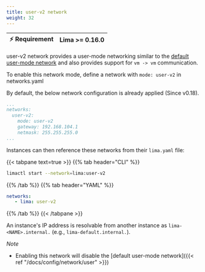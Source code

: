 ```yaml
---
title: user-v2 network
weight: 32
---
```


| ⚡ Requirement | Lima >= 0.16.0 |
|-------------------|----------------|

user-v2 network provides a user-mode networking similar to the [default user-mode network](#user-mode-network--1921685024-) and also provides support for `vm -> vm` communication.

To enable this network mode, define a network with `mode: user-v2` in networks.yaml

By default, the below network configuration is already applied (Since v0.18).

```yaml
...
networks:
  user-v2:
    mode: user-v2
    gateway: 192.168.104.1
    netmask: 255.255.255.0
...
```

Instances can then reference these networks from their `lima.yaml` file:

{{< tabpane text=true >}}
{{% tab header="CLI" %}}
```bash
limactl start --network=lima:user-v2
```
{{% /tab %}}
{{% tab header="YAML" %}}
```yaml
networks:
   - lima: user-v2
```
{{% /tab %}}
{{< /tabpane >}}

An instance's IP address is resolvable from another instance as `lima-<NAME>.internal.` (e.g., `lima-default.internal.`).

_Note_

- Enabling this network will disable the [default user-mode network]({{< ref "/docs/config/network/user" >}})
